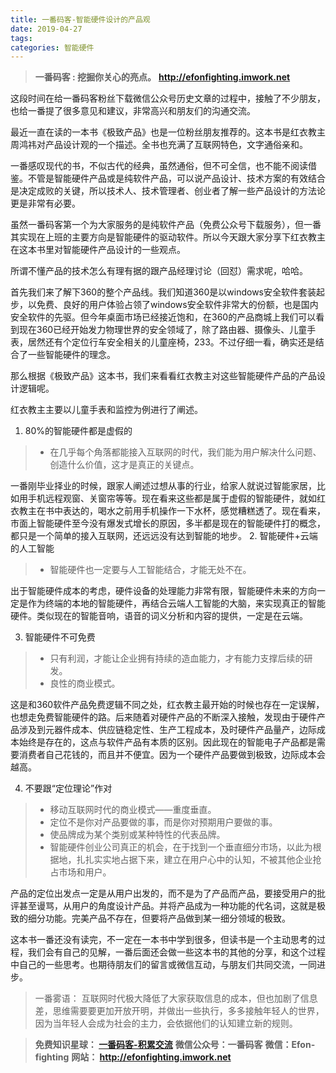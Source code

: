 ```yaml
---
title: 一番码客-智能硬件设计的产品观
date: 2019-04-27
tags: 
categories: 智能硬件
---
```


> **一番码客 : 挖掘你关心的亮点。**
> **http://efonfighting.imwork.net**

这段时间在给一番码客粉丝下载微信公众号历史文章的过程中，接触了不少朋友，也给一番提了很多意见和建议，非常高兴和朋友们的沟通交流。  

最近一直在读的一本书《极致产品》也是一位粉丝朋友推荐的。这本书是红衣教主周鸿祎对产品设计观的一个描述。全书也充满了互联网特色，文字通俗亲和。
<!-- more -->
一番感叹现代的书，不似古代的经典，虽然通俗，但不可全信，也不能不阅读借鉴。不管是智能硬件产品或是纯软件产品，可以说产品设计、技术方案的有效结合是决定成败的关键，所以技术人、技术管理者、创业者了解一些产品设计的方法论更是非常有必要。  

虽然一番码客第一个为大家服务的是纯软件产品（免费公众号下载服务），但一番其实现在上班的主要方向是智能硬件的驱动软件。所以今天跟大家分享下红衣教主在这本书里对智能硬件产品设计的一些观点。  

所谓不懂产品的技术怎么有理有据的跟产品经理讨论（回怼）需求呢，哈哈。  

首先我们来了解下360的整个产品线。我们知道360是以windows安全软件套装起步，以免费、良好的用户体验占领了windows安全软件非常大的份额，也是国内安全软件的先驱。但今年桌面市场已经接近饱和，在360的产品商城上我们可以看到现在360已经开始发力物理世界的安全领域了，除了路由器、摄像头、儿童手表，居然还有个定位行车安全相关的儿童座椅，233。不过仔细一看，确实还是结合了一些智能硬件的理念。  

那么根据《极致产品》这本书，我们来看看红衣教主对这些智能硬件产品的产品设计逻辑呢。  

红衣教主主要以儿童手表和监控为例进行了阐述。  

1. 80%的智能硬件都是虚假的
> * 在几乎每个角落都能接入互联网的时代，我们能为用户解决什么问题、创造什么价值，这才是真正的关键点。

一番刚毕业择业的时候，跟家人阐述过想从事的行业，给家人就说过智能家居，比如用手机远程观窗、关窗帘等等。现在看来这些都是属于虚假的智能硬件，就如红衣教主在书中表达的，喝水之前用手机操作一下水杯，感觉糟糕透了。现在看来，市面上智能硬件至今没有爆发式增长的原因，多半都是现在的智能硬件打的概念，都只是一个简单的接入互联网，还远远没有达到智能的地步。
2. 智能硬件+云端的人工智能
> * 智能硬件也一定要与人工智能结合，才能无处不在。

出于智能硬件成本的考虑，硬件设备的处理能力非常有限，智能硬件未来的方向一定是作为终端的本地的智能硬件，再结合云端人工智能的大脑，来实现真正的智能硬件。类似现在的智能音响，语音的词义分析和内容的提供，一定是在云端。

3. 智能硬件不可免费
> * 只有利润，才能让企业拥有持续的造血能力，才有能力支撑后续的研发。
> * 良性的商业模式。

这是和360软件产品免费逻辑不同之处，红衣教主最开始的时候也存在一定误解，也想走免费智能硬件的路。后来随着对硬件产品的不断深入接触，发现由于硬件产品涉及到元器件成本、供应链稳定性、生产工程成本，及时硬件产品量产，边际成本始终是存在的，这点与软件产品有本质的区别。因此现在的智能电子产品都是需要消费者自己花钱的，而且并不便宜。因为一个硬件产品要做到极致，边际成本会越高。

4. 不要跟“定位理论”作对  
> * 移动互联网时代的商业模式——重度垂直。
> * 定位不是你对产品要做的事，而是你对预期用户要做的事。
> * 使品牌成为某个类别或某种特性的代表品牌。
> * 智能硬件创业公司真正的机会，在于找到一个垂直细分市场，以此为根据地，扎扎实实地占据下来，建立在用户心中的认知，不被其他企业抢占市场和用户。

产品的定位出发点一定是从用户出发的，而不是为了产品而产品，要接受用户的批评甚至谩骂，从用户的角度设计产品。并将产品成为一种功能的代名词，这就是极致的细分功能。完美产品不存在，但要将产品做到某一细分领域的极致。

这本书一番还没有读完，不一定在一本书中学到很多，但读书是一个主动思考的过程，我们会有自己的见解，一番后面还会做一些这本书的其他的分享，和这个过程中自己的一些思考。也期待朋友们的留言或微信互动，与朋友们共同交流，一同进步。

>一番雾语：
互联网时代极大降低了大家获取信息的成本，但也加剧了信息差，思维需要要更加开放开明，并做出一些执行，多多接触年轻人的世界，因为当年轻人会成为社会的主力，会依据他们的认知建立新的规则。

> **免费知识星球： [一番码客-积累交流]([wwww](https://t.zsxq.com/NRVBURr))**
> **微信公众号：一番码客**
> **微信：Efon-fighting**
> **网站： http://efonfighting.imwork.net**